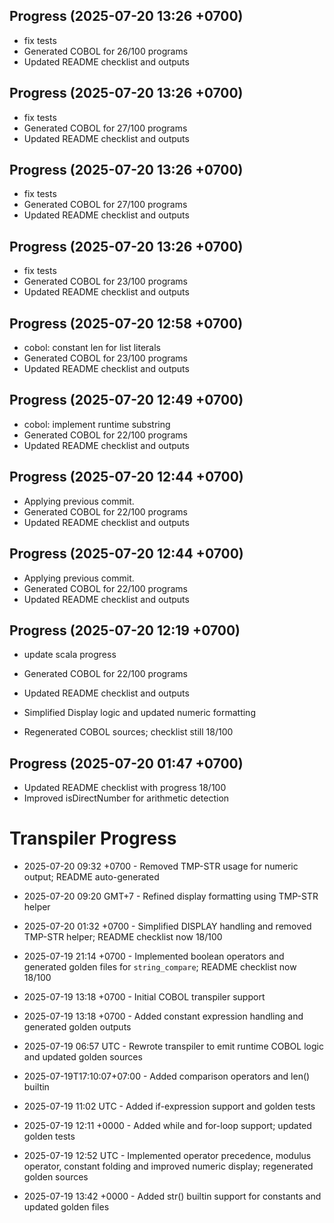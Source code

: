 ## Progress (2025-07-20 13:26 +0700)
- fix tests
- Generated COBOL for 26/100 programs
- Updated README checklist and outputs

## Progress (2025-07-20 13:26 +0700)
- fix tests
- Generated COBOL for 27/100 programs
- Updated README checklist and outputs

## Progress (2025-07-20 13:26 +0700)
- fix tests
- Generated COBOL for 27/100 programs
- Updated README checklist and outputs

## Progress (2025-07-20 13:26 +0700)
- fix tests
- Generated COBOL for 23/100 programs
- Updated README checklist and outputs

## Progress (2025-07-20 12:58 +0700)
- cobol: constant len for list literals
- Generated COBOL for 23/100 programs
- Updated README checklist and outputs

## Progress (2025-07-20 12:49 +0700)
- cobol: implement runtime substring
- Generated COBOL for 22/100 programs
- Updated README checklist and outputs

## Progress (2025-07-20 12:44 +0700)
- Applying previous commit.
- Generated COBOL for 22/100 programs
- Updated README checklist and outputs

## Progress (2025-07-20 12:44 +0700)
- Applying previous commit.
- Generated COBOL for 22/100 programs
- Updated README checklist and outputs

## Progress (2025-07-20 12:19 +0700)
- update scala progress
- Generated COBOL for 22/100 programs
- Updated README checklist and outputs

- Simplified Display logic and updated numeric formatting
- Regenerated COBOL sources; checklist still 18/100

## Progress (2025-07-20 01:47 +0700)
- Updated README checklist with progress 18/100
- Improved isDirectNumber for arithmetic detection

# Transpiler Progress

- 2025-07-20 09:32 +0700 - Removed TMP-STR usage for numeric output; README auto-generated

- 2025-07-20 09:20 GMT+7 - Refined display formatting using TMP-STR helper

- 2025-07-20 01:32 +0700 - Simplified DISPLAY handling and removed TMP-STR helper; README checklist now 18/100
- 2025-07-19 21:14 +0700 - Implemented boolean operators and generated golden files for `string_compare`; README checklist now 18/100

- 2025-07-19 13:18 +0700 - Initial COBOL transpiler support
- 2025-07-19 13:18 +0700 - Added constant expression handling and generated golden outputs
- 2025-07-19 06:57 UTC - Rewrote transpiler to emit runtime COBOL logic and updated golden sources
- 2025-07-19T17:10:07+07:00 - Added comparison operators and len() builtin
- 2025-07-19 11:02 UTC - Added if-expression support and golden tests
- 2025-07-19 12:11 +0000 - Added while and for-loop support; updated golden tests
- 2025-07-19 12:52 UTC - Implemented operator precedence, modulus operator, constant folding and improved numeric display; regenerated golden sources
- 2025-07-19 13:42 +0000 - Added str() builtin support for constants and updated golden files

